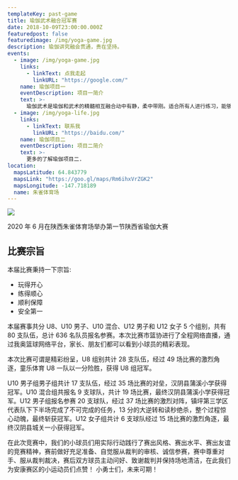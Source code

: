 ```yaml
---
templateKey: past-game
title: 瑜伽武术融合冠军赛
date: 2018-10-09T23:00:00.000Z
featuredpost: false
featuredimage: /img/yoga-game.jpg
description: 瑜伽讲究融会贯通，贵在坚持。
events:
  - image: /img/yoga-game.jpg
    links:
      - linkText: 点我走起
        linkURL: "https://google.com/"
    name: 瑜伽项目一
    eventDescription: 项目一简介
    text: >-
      瑜伽武术是瑜伽和武术的精髓相互融合动中有静，柔中带刚。适合所有人进行练习，能够强身健体，增强免疫力。
  - image: /img/yoga-life.jpg
    links:
      - linkText: 联系我
        linkURL: "https://baidu.com/"
    name: 瑜伽项目二
    eventDescription: 项目二简介
    text: >-
      更多的了解瑜伽项目二.
location:
  mapsLatitude: 64.843779
  mapsLink: "https://goo.gl/maps/Rm6ihxVrZGK2"
  mapsLongitude: -147.718189
  name: 朱雀体育场
---
```


![](/img/yoga-game.jpg)

2020 年 6 月在陕西朱雀体育场举办第一节陕西省瑜伽大赛

## 比赛宗旨

本届比赛秉持一下宗旨:

- 玩得开心
- 练得顺心
- 顺利保障
- 安全第一

本届赛事共分 U8、U10 男子、U10 混合、U12 男子和 U12 女子 5 个组别，共有 80 支队伍，总计 636 名队员报名参赛。本次比赛市篮协进行了全程网络直播，通过我奥篮球网络平台，家长、朋友们都可以看到小球员的精彩表现。

本次比赛可谓是精彩纷呈，U8 组别共计 28 支队伍，经过 49 场比赛的激烈角逐，童乐体育 U8 一队以一分险胜，获得 U8 组冠军。

U10 男子组男子组共计 17 支队伍，经过 35 场比赛的对垒，汉阴县蒲溪小学获得冠军。U10 混合组共报名 9 支球队，共计 19 场比赛，最终汉阴县蒲溪小学获得冠军。U12 男子组报名参赛 20 支球队，经过 37 场比赛的激烈对阵，镇坪第三学区代表队下下半场完成了不可完成的任务，13 分的大逆转和读秒绝杀，整个过程惊心动魄，最终斩获冠军。U12 女子组共计 6 支球队经过 15 场比赛的激烈角逐，最终汉阴县城关一小获得冠军。

在此次竞赛中，我们的小球员们用实际行动践行了赛出风格、赛出水平、赛出友谊的竞赛精神，赛前做好充足准备、自觉服从裁判的审核、诚信参赛，赛中尊重对手、服从裁判裁决，赛后双方球员主动问好、致谢裁判并保持场地清洁，在此我们为安康赛区的小运动员们点赞！ 小勇士们，未来可期！
